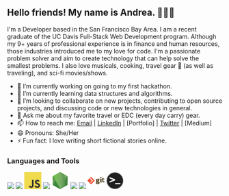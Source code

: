 ## Hello friends! My name is Andrea. 🙆🏻‍♀️

I'm a Developer based in the San Francisco Bay Area. I am a recent graduate of the UC Davis Full-Stack Web Development program. Although my 9+ years of professional experience is in finance and human resources, those industries introduced me to my love for code. I'm a passionate problem solver and aim to create technology that can help solve the smallest problems. I also love musicals, cooking, travel gear 🧳 (as well as traveling), and sci-fi movies/shows.  

- 🔭 I’m currently working on going to my first hackathon.
- 🌱 I’m currently learning data structures and algorithms.
- 👯 I’m looking to collaborate on new projects, contributing to open source projects, and discussing code or new technologies in general.
- 💬 Ask me about my favorite travel or EDC (every day carry) gear.
- 📫 How to reach me: [Email](https://mail.google.com/mail/?view=cm&fs=1&to=arumbaua366@gmail.com&su=SUBJECT&body=BODY) | [LinkedIn](https://www.linkedin.com/in/andrearumbaua/) | [Portfolio] | [Twitter](https://twitter.com/andyk366) | [Medium]
- 😄 Pronouns: She/Her
- ⚡ Fun fact: I love writing short fictional stories online.

### Languages and Tools
<code><img height="50" src="https://upload.wikimedia.org/wikipedia/commons/thumb/1/10/CSS3_and_HTML5_logos_and_wordmarks.svg/791px-CSS3_and_HTML5_logos_and_wordmarks.svg.png"></code>
<code><img height="50" src="https://encrypted-tbn0.gstatic.com/images?q=tbn:ANd9GcRIXBXwkDXMquzmgJZAHR1ZN2QXhjqM1OztPg&usqp=CAU"></code>
<code><img height="40" src="https://raw.githubusercontent.com/github/explore/80688e429a7d4ef2fca1e82350fe8e3517d3494d/topics/javascript/javascript.png"></code>
<code><img height="40" src="https://upload.wikimedia.org/wikipedia/commons/thumb/a/a7/React-icon.svg/1200px-React-icon.svg.png"></code>
<code><img height="40" src="https://raw.githubusercontent.com/github/explore/80688e429a7d4ef2fca1e82350fe8e3517d3494d/topics/nodejs/nodejs.png"></code>
<code><img height="40" src="https://toppng.com/uploads/preview/9kib-354x415-unnamed-mongodb-logo-sv-11562860723mgempnmrq3.png"></code>
<code><img height="40" src="https://pbs.twimg.com/profile_images/1255113654049128448/J5Yt92WW_400x400.png"></code>
<code><img height="40" src="https://raw.githubusercontent.com/github/explore/80688e429a7d4ef2fca1e82350fe8e3517d3494d/topics/git/git.png"></code>
<code><img height="40" src="https://raw.githubusercontent.com/github/explore/80688e429a7d4ef2fca1e82350fe8e3517d3494d/topics/terminal/terminal.png"></code>
